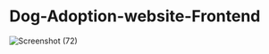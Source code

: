 # Dog-Adoption-website-Frontend

![Screenshot (72)](https://user-images.githubusercontent.com/76035529/107149205-556d7f80-697d-11eb-8912-2302d9208cf4.png)
